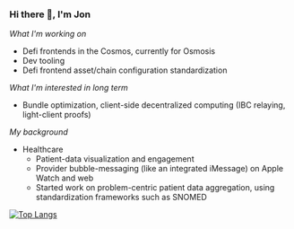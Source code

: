 ### Hi there 👋, I'm Jon

_What I'm working on_
* Defi frontends in the Cosmos, currently for Osmosis
* Dev tooling
* Defi frontend asset/chain configuration standardization

_What I'm interested in long term_
* Bundle optimization, client-side decentralized computing (IBC relaying, light-client proofs)

_My background_
* Healthcare
  * Patient-data visualization and engagement
  * Provider bubble-messaging (like an integrated iMessage) on Apple Watch and web
  * Started work on problem-centric patient data aggregation, using standardization frameworks such as SNOMED

[![Top Langs](https://github-readme-stats.vercel.app/api/top-langs/?username=jonator&layout=compact)](https://github.com/anuraghazra/github-readme-stats)

<!--
**jonator/jonator** is a ✨ _special_ ✨ repository because its `README.md` (this file) appears on your GitHub profile.

Here are some ideas to get you started:

- 🔭 I’m currently working on ...
- 🌱 I’m currently learning ...
- 👯 I’m looking to collaborate on ...
- 🤔 I’m looking for help with ...
- 💬 Ask me about ...
- 📫 How to reach me: ...
- 😄 Pronouns: ...
- ⚡ Fun fact: ...
-->
